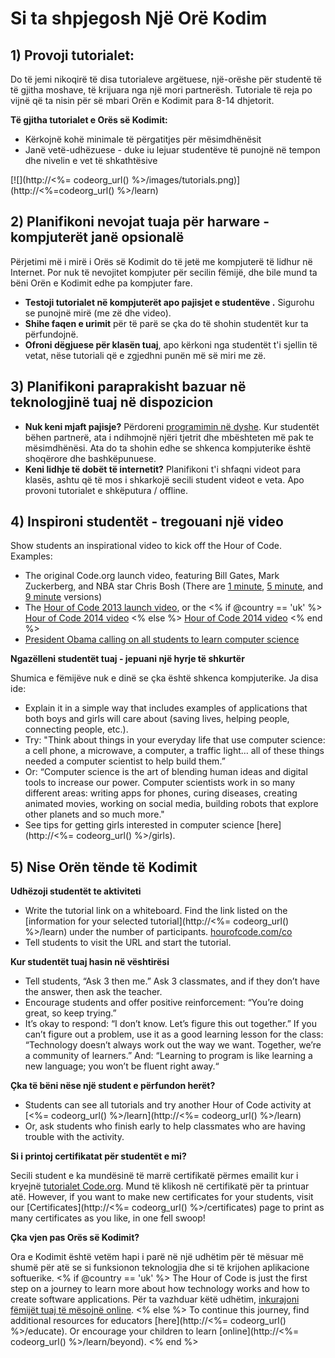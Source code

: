 

# Si ta shpjegosh Një Orë Kodim

## 1) Provoji tutorialet:

Do të jemi nikoqirë të disa tutorialeve argëtuese, një-orëshe për studentë të të gjitha moshave, të krijuara nga një mori partnerësh. Tutoriale të reja po vijnë që ta nisin për së mbari Orën e Kodimit para 8-14 dhjetorit.

**Të gjitha tutorialet e Orës së Kodimit:**

  * Kërkojnë kohë minimale të përgatitjes për mësimdhënësit
  * Janë vetë-udhëzuese - duke iu lejuar studentëve të punojnë në tempon dhe nivelin e vet të shkathtësive

[![](http://<%= codeorg_url() %>/images/tutorials.png)](http://<%=codeorg_url() %>/learn)

## 2) Planifikoni nevojat tuaja për harware - kompjuterët janë opsionalë

Përjetimi më i mirë i Orës së Kodimit do të jetë me kompjuterë të lidhur në Internet. Por nuk të nevojitet kompjuter për secilin fëmijë, dhe bile mund ta bëni Orën e Kodimit edhe pa kompjuter fare.

  * **Testoji tutorialet në kompjuterët apo pajisjet e studentëve .** Sigurohu se punojnë mirë (me zë dhe video).
  * **Shihe faqen e urimit** për të parë se çka do të shohin studentët kur ta përfundojnë. 
  * **Ofroni dëgjuese për klasën tuaj**, apo kërkoni nga studentët t'i sjellin të vetat, nëse tutoriali që e zgjedhni punën më së miri me zë.

## 3) Planifikoni paraprakisht bazuar në teknologjinë tuaj në dispozicion

  * **Nuk keni mjaft pajisje?** Përdoreni [programimin në dyshe](http://www.ncwit.org/resources/pair-programming-box-power-collaborative-learning). Kur studentët bëhen partnerë, ata i ndihmojnë njëri tjetrit dhe mbështeten më pak te mësimdhënësi. Ata do ta shohin edhe se shkenca kompjuterike është shoqërore dhe bashkëpunuese.
  * **Keni lidhje të dobët të internetit?** Planifikoni t'i shfaqni videot para klasës, ashtu që të mos i shkarkojë secili student videot e veta. Apo provoni tutorialet e shkëputura / offline.

## 4) Inspironi studentët - tregouani një video

Show students an inspirational video to kick off the Hour of Code. Examples:

  * The original Code.org launch video, featuring Bill Gates, Mark Zuckerberg, and NBA star Chris Bosh (There are [1 minute](https://www.youtube.com/watch?v=qYZF6oIZtfc), [5 minute](https://www.youtube.com/watch?v=nKIu9yen5nc), and [9 minute](https://www.youtube.com/watch?v=dU1xS07N-FA) versions)
  * The [Hour of Code 2013 launch video](https://www.youtube.com/watch?v=FC5FbmsH4fw), or the <% if @country == 'uk' %> [Hour of Code 2014 video](https://www.youtube.com/watch?v=96B5-JGA9EQ) <% else %> [Hour of Code 2014 video](https://www.youtube.com/watch?v=rH7AjDMz_dc&index=2&list=PLzdnOPI1iJNe1WmdkMG-Ca8cLQpdEAL7Q) <% end %>
  * [President Obama calling on all students to learn computer science](https://www.youtube.com/watch?v=6XvmhE1J9PY)

**Ngazëlleni studentët tuaj - jepuani një hyrje të shkurtër**

Shumica e fëmijëve nuk e dinë se çka është shkenca kompjuterike. Ja disa ide:

  * Explain it in a simple way that includes examples of applications that both boys and girls will care about (saving lives, helping people, connecting people, etc.).
  * Try: "Think about things in your everyday life that use computer science: a cell phone, a microwave, a computer, a traffic light… all of these things needed a computer scientist to help build them.”
  * Or: “Computer science is the art of blending human ideas and digital tools to increase our power. Computer scientists work in so many different areas: writing apps for phones, curing diseases, creating animated movies, working on social media, building robots that explore other planets and so much more."
  * See tips for getting girls interested in computer science [here](http://<%= codeorg_url() %>/girls). 

## 5) Nise Orën tënde të Kodimit

**Udhëzoji studentët te aktiviteti**

  * Write the tutorial link on a whiteboard. Find the link listed on the [information for your selected tutorial](http://<%= codeorg_url() %>/learn) under the number of participants. [hourofcode.com/co](http://hourofcode.com/co)
  * Tell students to visit the URL and start the tutorial.

**Kur studentët tuaj hasin në vështirësi**

  * Tell students, “Ask 3 then me.” Ask 3 classmates, and if they don’t have the answer, then ask the teacher.
  * Encourage students and offer positive reinforcement: “You’re doing great, so keep trying.”
  * It’s okay to respond: “I don’t know. Let’s figure this out together.” If you can’t figure out a problem, use it as a good learning lesson for the class: “Technology doesn’t always work out the way we want. Together, we’re a community of learners.” And: “Learning to program is like learning a new language; you won’t be fluent right away.“

**Çka të bëni nëse një student e përfundon herët?**

  * Students can see all tutorials and try another Hour of Code activity at [<%= codeorg_url() %>/learn](http://<%= codeorg_url() %>/learn)
  * Or, ask students who finish early to help classmates who are having trouble with the activity.

**Si i printoj certifikatat për studentët e mi?**

Secili student e ka mundësinë të marrë certifikatë përmes emailit kur i kryejnë [tutorialet Code.org](http://studio.code.org). Mund të klikosh në certifikatë për ta printuar atë. However, if you want to make new certificates for your students, visit our [Certificates](http://<%= codeorg_url() %>/certificates) page to print as many certificates as you like, in one fell swoop!

**Çka vjen pas Orës së Kodimit?**

Ora e Kodimit është vetëm hapi i parë në një udhëtim për të mësuar më shumë për atë se si funksionon teknologjia dhe si të krijohen aplikacione softuerike. <% if @country == 'uk' %> The Hour of Code is just the first step on a journey to learn more about how technology works and how to create software applications. Për ta vazhduar këtë udhëtim, [inkurajoni fëmijët tuaj të mësojnë online](http://uk.code.org/learn/beyond). <% else %> To continue this journey, find additional resources for educators [here](http://<%= codeorg_url() %>/educate). Or encourage your children to learn [online](http://<%= codeorg_url() %>/learn/beyond). <% end %>
